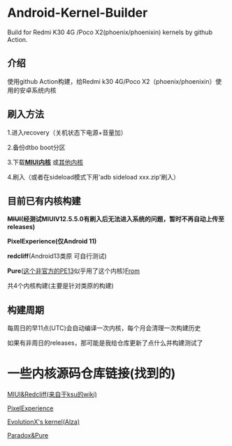 # Android-Kernel-Builder
Build for Redmi K30 4G /Poco X2(phoenix/phoenixin) kernels by github Action.
## 介绍
使用github Action构建，给Redmi k30 4G/Poco X2（phoenix/phoenixin）使用的安卓系统内核
## 刷入方法
1.进入recovery（关机状态下电源+音量加）

2.备份dtbo boot分区

3.下载[**MIUI内核**](https://github.com/luyanci/Android-Kernel-Builder/releases/tag/miui)
或[其他内核](https://github.com/luyanci/Android-Kernel-Builder/releases/latest)

4.刷入（或者在sideload模式下用'adb sideload xxx.zip'刷入）

## 目前已有内核构建

**~~MIUI~~(经测试MIUIV12.5.5.0有刷入后无法进入系统的问题，暂时不再自动上传至releases)**

**PixelExperience(仅Android 11)**

**redcliff**(Android13类原 可自行测试)

**Pure**([这个非官方的PE13](https://github.com/SimpleJony/device_xiaomi_phoenix/releases/tag/PEPlus)似乎用了这个内核)[From](https://github.com/PixelExperience/official_devices/issues/3155)

共4个内核构建(主要是针对类原的构建)

## 构建周期
每周日的早11点(UTC)会自动编译一次内核，每个月会清理一次构建历史

如果有非周日的releases，那可能是我给仓库更新了点什么并构建测试了

# 一些内核源码仓库链接(找到的)
 [MIUI&Redcliff(来自于ksu的wiki)](https://github.com/SlackerState/android_kernel_xiaomi_sm6150)

[PixelExperience](https://github.com/PixelExperience-Devices/kernel_xiaomi_phoenix)

[EvolutionX's kernel(Alza)](https://github.com/jaymistry258/kernel_xiaomi_phoenix)

[Paradox&Pure](https://github.com/Pzqqt/android_kernel_xiaomi_sm6150-1)
